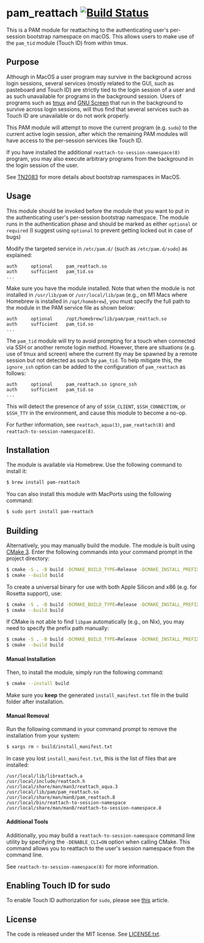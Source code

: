 pam\_reattach
[![Build Status](https://travis-ci.org/fabianishere/pam_reattach.svg?branch=master)](https://travis-ci.org/fabianishere/pam_reattach)
=============
This is a PAM module for reattaching to the authenticating user's per-session
bootstrap namespace on macOS. 
This allows users to make use of the `pam_tid` module (Touch ID) from within tmux.

## Purpose
Although in MacOS a user program may survive in the background across login sessions, several services (mostly related to the GUI, such as pasteboard and Touch ID) are 
strictly tied to the login session of a user and as such unavailable for programs in the background session. 
Users of programs such as [tmux](https://github.com/tmux/tmux) and [GNU Screen](https://www.gnu.org/software/screen/) that run in the background to survive across login sessions, 
will thus find that several services such as Touch ID are unavailable or do not work properly.

This PAM module will attempt to move the current program (e.g. `sudo`) to the current active login session,
after which the remaining PAM modules will have access to the per-session services like Touch ID.

If you have installed the additional `reattach-to-session-namespace(8)` program, you may also execute arbitrary
programs from the background in the login session of the user.

See [TN2083](https://developer.apple.com/library/archive/technotes/tn2083/_index.html) for more details
about bootstrap namespaces in MacOS.

## Usage
This module should be invoked before the module that you want to put in the
authenticating user's per-session bootstrap namespace. The module runs in the
authentication phase and should be marked as either `optional` or `required`
(I suggest using `optional` to prevent getting locked out in case of bugs)

Modify the targeted service in `/etc/pam.d/` (such as `/etc/pam.d/sudo`) as explained:
```
auth     optional     pam_reattach.so
auth     sufficient   pam_tid.so
...
```

Make sure you have the module installed. Note that when the module is not installed in `/usr/lib/pam` or `/usr/local/lib/pam` (e.g., on M1 Macs where Homebrew is installed in `/opt/homebrew`), you must specify the full path to the module in the PAM service file as shown below:  
```
auth     optional     /opt/homebrew/lib/pam/pam_reattach.so
auth     sufficient   pam_tid.so
...
```

The `pam_tid` module will try to avoid prompting for a touch when connected via SSH or another remote login method. However, there are situations (e.g. use of tmux and screen) where the current tty may be spawned by a remote session but not detected as such by `pam_tid`. To help mitigate this, the `ignore_ssh` option can be added to the configuration of `pam_reattach` as follows:
```
auth     optional     pam_reattach.so ignore_ssh
auth     sufficient   pam_tid.so
...
```
This will detect the presence of any of `$SSH_CLIENT`, `$SSH_CONNECTION`, or `$SSH_TTY` in the environment, and cause this module to become a no-op.

For further information, see `reattach_aqua(3)`, `pam_reattach(8)` and `reattach-to-session-namespace(8)`.

## Installation
The module is available via Homebrew. Use the following command to install it:

```bash
$ brew install pam-reattach
```

You can also install this module with MacPorts using the following command:

```bash
$ sudo port install pam-reattach
```

## Building 
Alternatively, you may manually build the module. The module is built using [CMake 3](https://cmake.org). Enter the following commands into your
command prompt in the project directory:

```bash
$ cmake -S . -B build -DCMAKE_BUILD_TYPE=Release -DCMAKE_INSTALL_PREFIX:PATH=/usr/local
$ cmake --build build
```

To create a universal binary for use with both Apple Silicon and x86 (e.g. for Rosetta support), use:

```bash
$ cmake -S . -B build -DCMAKE_BUILD_TYPE=Release -DCMAKE_INSTALL_PREFIX:PATH=/usr/local -DCMAKE_OSX_ARCHITECTURES="arm64;x86_64" 
$ cmake --build build
```

If CMake is not able to find `libpam` automatically (e.g., on Nix), you may need to specify the prefix path manually:
```bash
$ cmake -S . -B build -DCMAKE_BUILD_TYPE=Release -DCMAKE_INSTALL_PREFIX:PATH=/usr/local -DCMAKE_PREFIX_PATH="/Library/Developer/CommandLineTools/SDKs/MacOSX.sdk/usr/lib/"
$ cmake --build build
```

#### Manual Installation
Then, to install the module, simply run the following command:
```bash
$ cmake --install build
```
Make sure you **keep** the generated `install_manifest.txt` file in the build folder after installation. 

#### Manual Removal 
Run the following command in your command prompt to remove the installation from your system:

```bash
$ xargs rm < build/install_manifest.txt
```

In case you lost `install_manifest.txt`, this is the list of files that are installed:
```
/usr/local/lib/libreattach.a
/usr/local/include/reattach.h
/usr/local/share/man/man3/reattach_aqua.3
/usr/local/lib/pam/pam_reattach.so
/usr/local/share/man/man8/pam_reattach.8
/usr/local/bin/reattach-to-session-namespace
/usr/local/share/man/man8/reattach-to-session-namespace.8
```
 
#### Additional Tools
Additionally, you may build a `reattach-to-session-namespace` command line
utility by specifying the `-DENABLE_CLI=ON` option when calling CMake. This command allows you to reattach to the user's session namespace from the
command line. 

See `reattach-to-session-namespace(8)` for more information. 


## Enabling Touch ID for sudo
To enable Touch ID authorization for `sudo`, please see [this](https://derflounder.wordpress.com/2017/11/17/enabling-touch-id-authorization-for-sudo-on-macos-high-sierra/)
article.

## License
The code is released under the MIT license. See [LICENSE.txt](/LICENSE.txt).

